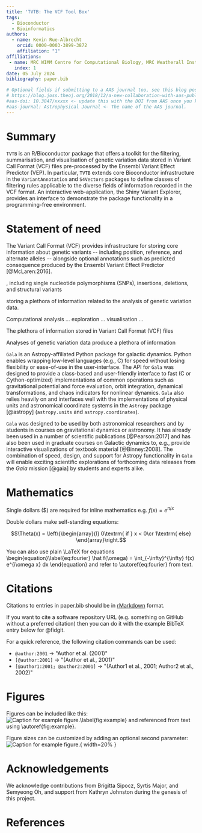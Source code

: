 ```yaml
---
title: 'TVTB: The VCF Tool Box'
tags:
  - Bioconductor
  - Bioinformatics
authors:
  - name: Kevin Rue-Albrecht
    orcid: 0000-0003-3899-3872
    affiliation: "1"
affiliations:
 - name: MRC WIMM Centre for Computational Biology, MRC Weatherall Institute of Molecular Medicine, University of Oxford, Oxford, UK
   index: 1
date: 05 July 2024
bibliography: paper.bib

# Optional fields if submitting to a AAS journal too, see this blog post:
# https://blog.joss.theoj.org/2018/12/a-new-collaboration-with-aas-publishing
#aas-doi: 10.3847/xxxxx <- update this with the DOI from AAS once you know it.
#aas-journal: Astrophysical Journal <- The name of the AAS journal.
---
```


# Summary

`TVTB` is an R/Bioconductor package that offers a toolkit for the filtering,
summarisation, and visualisation of genetic variation data stored in 
Variant Call Format (VCF) files pre-processed by the Ensembl Variant Effect
Predictor (VEP).
In particular, `TVTB` extends core Bioconductor infrastructure in the
`VariantAnnotation` and `S4Vectors` packages to define classes of filtering
rules applicable to the diverse fields of information recorded in the VCF
format.
An interactive web-application, the Shiny Variant Explorer, provides an
interface to demonstrate the package functionality in a programming-free
environment.

# Statement of need

The Variant Call Format (VCF) provides infrastructure for storing core information about genetic variants -- including position, reference, and alternate alleles -- alongside optional annotations such as predicted consequence produced by the Ensembl Variant Effect Predictor [@McLaren:2016].


, including single nucleotide polymorphisms (SNPs), insertions, deletions, and structural variants



storing a plethora of information related to the analysis of genetic variation data.

Computational analysis ... exploration ... visualisation ...



The plethora of information stored in Variant Call Format (VCF) files

Analyses of genetic variation data produce a plethora of information

`Gala` is an Astropy-affiliated Python package for galactic dynamics. Python
enables wrapping low-level languages (e.g., C) for speed without losing
flexibility or ease-of-use in the user-interface. The API for `Gala` was
designed to provide a class-based and user-friendly interface to fast (C or
Cython-optimized) implementations of common operations such as gravitational
potential and force evaluation, orbit integration, dynamical transformations,
and chaos indicators for nonlinear dynamics. `Gala` also relies heavily on and
interfaces well with the implementations of physical units and astronomical
coordinate systems in the `Astropy` package [@astropy] (`astropy.units` and
`astropy.coordinates`).

`Gala` was designed to be used by both astronomical researchers and by
students in courses on gravitational dynamics or astronomy. It has already been
used in a number of scientific publications [@Pearson:2017] and has also been
used in graduate courses on Galactic dynamics to, e.g., provide interactive
visualizations of textbook material [@Binney:2008]. The combination of speed,
design, and support for Astropy functionality in `Gala` will enable exciting
scientific explorations of forthcoming data releases from the *Gaia* mission
[@gaia] by students and experts alike.

# Mathematics

Single dollars ($) are required for inline mathematics e.g. $f(x) = e^{\pi/x}$

Double dollars make self-standing equations:

$$\Theta(x) = \left\{\begin{array}{l}
0\textrm{ if } x < 0\cr
1\textrm{ else}
\end{array}\right.$$

You can also use plain \LaTeX for equations
\begin{equation}\label{eq:fourier}
\hat f(\omega) = \int_{-\infty}^{\infty} f(x) e^{i\omega x} dx
\end{equation}
and refer to \autoref{eq:fourier} from text.

# Citations

Citations to entries in paper.bib should be in
[rMarkdown](http://rmarkdown.rstudio.com/authoring_bibliographies_and_citations.html)
format.

If you want to cite a software repository URL (e.g. something on GitHub without a preferred
citation) then you can do it with the example BibTeX entry below for @fidgit.

For a quick reference, the following citation commands can be used:
- `@author:2001`  ->  "Author et al. (2001)"
- `[@author:2001]` -> "(Author et al., 2001)"
- `[@author1:2001; @author2:2001]` -> "(Author1 et al., 2001; Author2 et al., 2002)"

# Figures

Figures can be included like this:
![Caption for example figure.\label{fig:example}](figure.png)
and referenced from text using \autoref{fig:example}.

Figure sizes can be customized by adding an optional second parameter:
![Caption for example figure.](figure.png){ width=20% }

# Acknowledgements

We acknowledge contributions from Brigitta Sipocz, Syrtis Major, and Semyeong
Oh, and support from Kathryn Johnston during the genesis of this project.

# References
